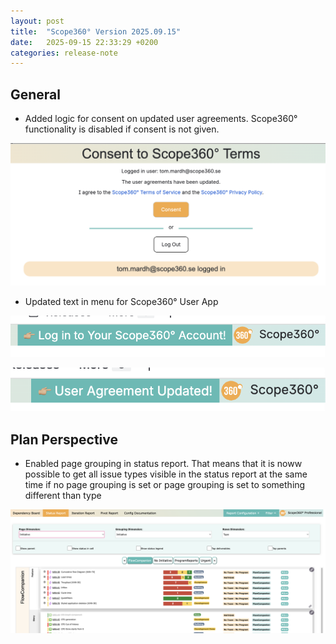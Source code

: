 ```yaml
---
layout: post
title:  "Scope360° Version 2025.09.15"
date:   2025-09-15 22:33:29 +0200
categories: release-note
---
```

## General

- Added logic for consent on updated user agreements. Scope360° functionality is disabled if consent is not given.

![release-note-full](/assets/images/release-notes/20250915-01.png)

- Updated text in menu for Scope360° User App

![release-note](/assets/images/release-notes/20250915-02.png)

![release-note](/assets/images/release-notes/20250915-03.png)

## Plan Perspective

- Enabled page grouping in status report. That means that it is noww possible to get all issue types visible in the status report at the same time if no page grouping is set or page grouping is set to something different than type

![release-note-full](/assets/images/release-notes/20250915-04.png)
